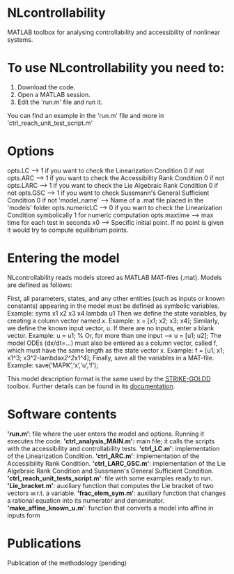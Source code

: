 # NLcontrollability
  MATLAB toolbox for analysing controllability and accessibility of nonlinear systems.


# To use NLcontrollability you need to:
  1. Download the code.
  2. Open a MATLAB session.
  3. Edit the 'run.m' file and run it.

  You can find an example in the 'run.m' file and more in 'ctrl_reach_unit_test_script.m'
    

# Options
  opts.LC        --> 1 if you want to check the Linearization Condition
                     0 if not
  opts.ARC       --> 1 if you want to check the Accessibility Rank Condition
                     0 if not
  opts.LARC      --> 1 if you want to check the Lie Algebraic Rank Condition
                     0 if not
  opts.GSC       --> 1 if you want to check Sussmann's General Sufficient Condition
                     0 if not
  'model_name'   --> Name of a .mat file placed in the 'models' folder
  opts.numericLC --> 0 if you want to check the Linearization Condition symbolically
                     1 for numeric computation
  opts.maxtime   --> max time for each test in seconds
  x0             --> Specific initial point. If no point is given it would try to compute equilibrium points.
      
               
# Entering the model
  NLcontrollability reads models stored as MATLAB MAT-files (.mat). Models are defined as follows:
  
  First, all parameters, states, and any other entities (such as inputs or known constants) appearing in the
  model must be defined as symbolic variables. Example:
    syms x1 x2 x3 x4 lambda u1
  Then we define the state variables, by creating a column vector named x. Example:
    x = [x1; x2; x3; x4];
  Similarly, we define the known input vector, u. If there are no inputs, enter a blank vector. Example:
    u = u1; % Or, for more than one input --> u = [u1; u2];
  The model ODEs (dx/dt=...) must also be entered as a column vector, called f, which must have the same
  length as the state vector x. Example:
    f = [u1;
		x1;
		x1^3;
		x3^2-lambda*x2^2*x1^4];
  Finally, save all the variables in a MAT-file. Example:
  save(‘MAPK’,‘x’,‘u’,‘f’);

  This model description format is the same used by the [STRIKE-GOLDD](https://github.com/afvillaverde/strike-goldd) toolbox. 
  Further details can be found in its [documentation](https://github.com/afvillaverde/strike-goldd/blob/master/STRIKE-GOLDD/doc/STRIKE-GOLDD_manual.pdf).

  
# Software contents
  **'run.m'**: file where the user enters the model and options. Running it executes the code.
  **'ctrl_analysis_MAIN.m':** main file; it calls the scripts with the accessibility and controllability tests.
  **'ctrl_LC.m'**: implementation of the Linearization Condition.
  **'ctrl_ARC.m'**: implementation of the Accessibility Rank Condition.
  **'ctrl_LARC_GSC.m'**: implementation of the Lie Algebraic Rank Condition and Sussmann's General Sufficient Condition.
  **'ctrl_reach_unit_tests_script.m'**: file with some examples ready to run.
  **'Lie_bracket.m'**: auxiliary function that computes the Lie bracket of two vectors w.r.t. a variable.
  **'frac_elem_sym.m'**: auxiliary function that changes a rational equation into its numerator and denominator.
  **'make_affine_known_u.m'**: function that converts a model into affine in inputs form


# Publications
  Publication of the methodology (pending)
